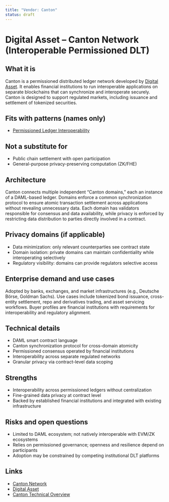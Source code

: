 ```yaml
---
title: "Vendor: Canton"
status: draft
---
```


# Digital Asset – Canton Network (Interoperable Permissioned DLT)

## What it is

Canton is a permissioned distributed ledger network developed by [Digital Asset](https://www.digitalasset.com/). It enables financial institutions to run interoperable applications on separate blockchains that can synchronize and interoperate securely. Canton is designed to support regulated markets, including issuance and settlement of tokenized securities.

## Fits with patterns (names only)

- [Permissioned Ledger Interoperability](../patterns/pattern-permissioned-ledger-interoperability.md)

## Not a substitute for

- Public chain settlement with open participation
- General-purpose privacy-preserving computation (ZK/FHE)

## Architecture

Canton connects multiple independent “Canton domains,” each an instance of a DAML-based ledger. Domains enforce a common synchronization protocol to ensure atomic transaction settlement across applications without revealing unnecessary data. Each domain has validators responsible for consensus and data availability, while privacy is enforced by restricting data distribution to parties directly involved in a contract.

## Privacy domains (if applicable)

- Data minimization: only relevant counterparties see contract state
- Domain isolation: private domains can maintain confidentiality while interoperating selectively
- Regulatory visibility: domains can provide regulators selective access

## Enterprise demand and use cases

Adopted by banks, exchanges, and market infrastructures (e.g., Deutsche Börse, Goldman Sachs). Use cases include tokenized bond issuance, cross-entity settlement, repo and derivatives trading, and asset servicing workflows. Buyer profiles are financial institutions with requirements for interoperability and regulatory alignment.

## Technical details

- DAML smart contract language
- Canton synchronization protocol for cross-domain atomicity
- Permissioned consensus operated by financial institutions
- Interoperability across separate regulated networks
- Granular privacy via contract-level data scoping

## Strengths

- Interoperability across permissioned ledgers without centralization
- Fine-grained data privacy at contract level
- Backed by established financial institutions and integrated with existing infrastructure

## Risks and open questions

- Limited to DAML ecosystem; not natively interoperable with EVM/ZK ecosystems
- Relies on permissioned governance; openness and resilience depend on participants
- Adoption may be constrained by competing institutional DLT platforms

## Links

- [Canton Network](https://www.canton.network)
- [Digital Asset](https://www.digitalasset.com)
- [Canton Technical Overview](https://www.canton.network/technology)
